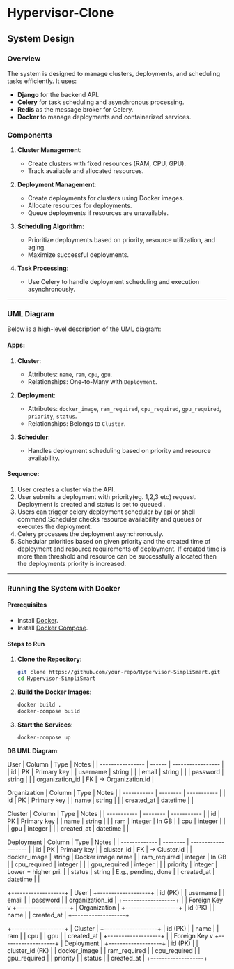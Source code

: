 # Hypervisor-Clone

## System Design

### Overview
The system is designed to manage clusters, deployments, and scheduling tasks efficiently. It uses:
- **Django** for the backend API.
- **Celery** for task scheduling and asynchronous processing.
- **Redis** as the message broker for Celery.
- **Docker** to manage deployments and containerized services.

### Components
1. **Cluster Management**:
   - Create clusters with fixed resources (RAM, CPU, GPU).
   - Track available and allocated resources.

2. **Deployment Management**:
   - Create deployments for clusters using Docker images.
   - Allocate resources for deployments.
   - Queue deployments if resources are unavailable.

3. **Scheduling Algorithm**:
   - Prioritize deployments based on priority, resource utilization, and aging.
   - Maximize successful deployments.

4. **Task Processing**:
   - Use Celery to handle deployment scheduling and execution asynchronously.

---

### UML Diagram
Below is a high-level description of the UML diagram:

#### Apps:
1. **Cluster**:
   - Attributes: `name`, `ram`, `cpu`, `gpu`.
   - Relationships: One-to-Many with `Deployment`.

2. **Deployment**:
   - Attributes: `docker_image`, `ram_required`, `cpu_required`, `gpu_required`, `priority`, `status`.
   - Relationships: Belongs to `Cluster`.

3. **Scheduler**:
   - Handles deployment scheduling based on priority and resource availability.

#### Sequence:
1. User creates a cluster via the API.
2. User submits a deployment with priority(eg. 1,2,3 etc) request. Deployment is created and status is set to queued .
3. Users can trigger celery deployment scheduler by api or shell command.Scheduler checks resource availability and queues or executes the deployment.
4. Celery processes the deployment asynchronously.
5. Schedular priorities based on given priority and the created time of deployment and resource requirements of deployment. If created time is more than threshold and resource can be successfully allocated then the deployments priority is increased.

---

### Running the System with Docker

#### Prerequisites
- Install [Docker](https://www.docker.com/).
- Install [Docker Compose](https://docs.docker.com/compose/).

#### Steps to Run
1. **Clone the Repository**:
   ```bash
   git clone https://github.com/your-repo/Hypervisor-SimpliSmart.git
   cd Hypervisor-SimpliSmart

2. **Build the Docker Images**:
    ```bash
    docker build .
    docker-compose build
    ```

3. **Start the Services**:
    ```bash
    docker-compose up
    ```

**DB UML Diagram**:


User
| Column           | Type   | Notes             |
| ---------------- | ------ | ----------------- |
| id               | PK     | Primary key       |
| username         | string |                   |
| email            | string |                   |
| password         | string |                   |
| organization\_id | FK     | → Organization.id |


Organization
| Column      | Type     | Notes       |
| ----------- | -------- | ----------- |
| id          | PK       | Primary key |
| name        | string   |             |
| created\_at | datetime |             |


Cluster
| Column      | Type     | Notes       |
| ----------- | -------- | ----------- |
| id          | PK       | Primary key |
| name        | string   |             |
| ram         | integer  | In GB       |
| cpu         | integer  |             |
| gpu         | integer  |             |
| created\_at | datetime |             |



Deployment
| Column        | Type     | Notes               |
| ------------- | -------- | ------------------- |
| id            | PK       | Primary key         |
| cluster\_id   | FK       | → Cluster.id        |
| docker\_image | string   | Docker image name   |
| ram\_required | integer  | In GB               |
| cpu\_required | integer  |                     |
| gpu\_required | integer  |                     |
| priority      | integer  | Lower = higher pri. |
| status        | string   | E.g., pending, done |
| created\_at   | datetime |                     |


+-------------------+
|      User         |
+-------------------+
| id (PK)           |
| username          |
| email             |
| password          |
| organization_id   |
+-------------------+
         |
         | Foreign Key
         v
+-------------------+
|   Organization    |
+-------------------+
| id (PK)           |
| name              |
| created_at        |
+-------------------+

+-------------------+
|     Cluster       |
+-------------------+
| id (PK)           |
| name              |
| ram               |
| cpu               |
| gpu               |
| created_at        |
+-------------------+
         |
         | Foreign Key
         v
+-------------------+
|    Deployment     |
+-------------------+
| id (PK)           |
| cluster_id (FK)   |
| docker_image      |
| ram_required      |
| cpu_required      |
| gpu_required      |
| priority          |
| status            |
| created_at        |
+-------------------+